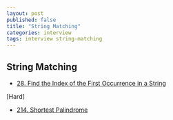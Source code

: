 ```yaml
---
layout: post
published: false
title: "String Matching"
categories: interview
tags: interview string-matching
---
```


## String Matching

- [28. Find the Index of the First Occurrence in a String](https://leetcode.com/problems/find-the-index-of-the-first-occurrence-in-a-string/)

[Hard]
- [214. Shortest Palindrome](https://leetcode.com/problems/shortest-palindrome/)